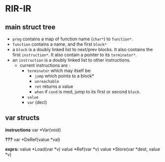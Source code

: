 # RIR-IR

## main struct tree

- `prog` contains a map of function name (`char*`) to `function*`. 
- `function` contains a name, and the first `block*`
- a `block` is a doubly linked list to next/prev blocks. It also contains the first `instruction*`. It also contain a pointer to its `terminator*`.
- an `instruction` is a doubly linked list to other instructions.
    - current instructions are :
        - `terminator` which may itself be:
            - `jump` which points to a block*
            - `unreachable` 
            - `ret` returns a value
            - `when` if `cond` is med, jump to its first or second `block`.
        - `value`
        - `var` (decl)


    

##  var structs 

**instructions**
    var *Var(void)

**???**
    var *DeRef(value *val)

**exprs:**
    value *Load(var *v) 
    value *Ref(var *v) 
    value *Store(var *dest, value *v) 